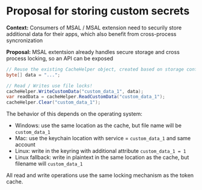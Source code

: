 # Proposal for storing custom secrets

**Context:** Consumers of MSAL / MSAL extension need to securily store additional data for their apps, which also benefit from cross-process syncronization

**Proposal:** MSAL extentsion already handles secure storage and cross process locking, so an API can be exposed

```csharp
// Reuse the existing CacheHelper object, created based on storage config
byte[] data = "..."; 

// Read / Writes use file locks!
cacheHelper.WriteCustomData("custom_data_1", data);  
var readData = cacheHelper.ReadCustomData("custom_data_1");
cacheHelper.Clear("custom_data_1");
```

The behavior of this depends on the operating system: 

- Windows: use  the same location as the cache, but file name will be `custom_data_1`
- Mac: use the keychain location with service = `custom_data_1` and same account
- Linux: write in the keyring with additional attribute `custom_data_1 = 1`
- Linux fallback: write in plaintext in the same location as the cache, but filename will `custom_data_1`

All read and write operations use the same locking mechanism as the token cache.